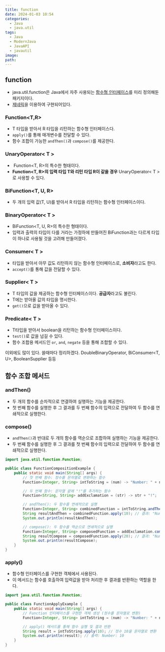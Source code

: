 ```yaml
---
title: function
date: 2024-01-03 10:54
categories:
  - Java
  - java.util
tags:
  - Java
  - ModernJava
  - JavaAPI
  - javautil
image: 
path:
---
```


## function
+ java.util.function은 Java에서 자주 사용되는 [함수형 인터페이스](https://sonjh919.github.io/posts/함수형-인터페이스)를 미리 정의해둔 패키지이다.
+ [제네릭](https://sonjh919.github.io/posts/제네릭)을 이용하여 구현되어있다.

### Function<T,R>
+ T 타입을 받아서 R 타입을 리턴하는 함수형 인터페이스다.
+ `apply()`를 통해 매개변수를 전달할 수 있다.
+ 함수 조합이 가능한 `andThen()`과 `compose()`를 제공한다.

### UnaryOperator< T >
+  Function<T, R>의 특수한 형태이다.
+ **Function<T, R>의 입력 타입 T와 리턴 타입 R이 같을 경우** UnaryOperator< T >로 사용할 수 있다.

### BiFunction<T, U, R>
+ 두 개의 입력 값(T, U)를 받아서 R 타입을 리턴하는 함수형 인터페이스이다.

### BinaryOperator< T >
+ BiFunction<T, U, R>의 특수한 형태이다.
+ 입력과 출력의 타입이 다를 거라는 가정하에 만들어진 BiFunction과는 다르게 타입이 하나로 사용될 것을 고려해 만들어졌다.

### Consumer< T >
+ 타입을 받아서 아무 값도 리턴하지 않는 함수형 인터페이스로, **소비자**라고도 한다.
+ `accept()`를 통해 값을 전달할 수 있다.

### Supplier< T >
+ T 타입의 값을 제공하는 함수형 인터페이스이다. **공급자**라고도 불린다.
+ T에는 받아올 값의 타입을 명시한다.
+ `get()`으로 값을 받아올 수 있다.

### Predicate< T >
+ T타입을 받아서 boolean을 리턴하는 함수형 인터페이스이다.
+ `test()`로 값을 넘길 수 있다.
+ 함수 조합용 메서드인 `or`, `and`, `negate` 등을 통해 조합할 수 있다.


이외에도 많이 있다. 쓸때마다 정리하겠다.
DoubleBinaryOperator, BiConsumer<T, U>, BooleanSupplier 등등

## 함수 조합 메서드
### andThen()
+ 두 개의 함수를 순차적으로 연결하여 실행하는 기능을 제공한다.
+ 첫 번째 함수를 실행한 후 그 결과를 두 번째 함수의 입력으로 전달하여 두 함수를 연쇄적으로 실행한다.

### compose()
+ `andThen()`과 반대로 두 개의 함수를 역순으로 조합하여 실행하는 기능을 제공한다.
+ 두 번째 함수를 실행한 후 그 결과를 첫 번째 함수의 입력으로 전달하여 두 함수를 연쇄적으로 실행한다.

```java
import java.util.function.Function;

public class FunctionCompositionExample {
    public static void main(String[] args) {
        // 첫 번째 함수: 정수를 문자열로 변환하는 함수
        Function<Integer, String> intToString = (num) -> "Number: " + num;

        // 두 번째 함수: 문자열 끝에 "!"를 추가하는 함수
        Function<String, String> addExclamation = (str) -> str + "!";

        // andThen(): 두 함수를 연쇄적으로 실행
        Function<Integer, String> combinedFunction = intToString.andThen(addExclamation);
        String resultAndThen = combinedFunction.apply(10); // 결과: "Number: 10!"
        System.out.println(resultAndThen);

        // compose(): 두 함수를 역순으로 연쇄적으로 실행
        Function<Integer, String> composedFunction = addExclamation.compose(intToString);
        String resultCompose = composedFunction.apply(20); // 결과: "Number: 20!"
        System.out.println(resultCompose);
    }
}

```
### apply()
+ 함수형 인터페이스를 구현한 객체에서 사용된다. 
+ 이 메서드는 함수를 호출하여 입력값을 받아 처리한 후 결과를 반환하는 역할을 한다.

```java
import java.util.function.Function;

public class FunctionApplyExample {
    public static void main(String[] args) {
        // Function 인터페이스를 구현한 객체 생성 (정수를 문자열로 변환)
        Function<Integer, String> intToString = (num) -> "Number: " + num;

        // apply() 메서드를 통해 함수 실행 및 결과 반환
        String result = intToString.apply(10); // 정수 10을 문자열로 변환
        System.out.println(result); // 출력: Number: 10
    }
}

```